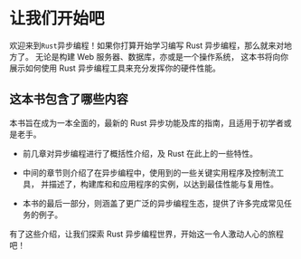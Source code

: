 # 让我们开始吧

欢迎来到`Rust`异步编程！如果你打算开始学习编写 Rust 异步编程，那么就来对地方了。
无论是构建 Web 服务器、数据库，亦或是一个操作系统，
这本书将向你展示如何使用 Rust 异步编程工具来充分发挥你的硬件性能。

## 这本书包含了哪些内容

本书旨在成为一本全面的，最新的 Rust 异步功能及库的指南，且适用于初学者或是老手。

- 前几章对异步编程进行了概括性介绍，及 Rust 在此上的一些特性。

- 中间的章节则介绍了在异步编程中，使用到的一些关键实用程序及控制流工具，
  并描述了，构建库和和应用程序的实例，以达到最佳性能与复用性。

- 本书的最后一部分，则涵盖了更广泛的异步编程生态，提供了许多完成常见任务的例子。

有了这些介绍，让我们探索 Rust 异步编程世界，开始这一令人激动人心的旅程吧！
